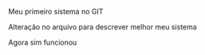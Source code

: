 Meu primeiro sistema no GIT

Alteração no arquivo para descrever melhor meu sistema

Agora sim funcionou